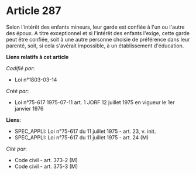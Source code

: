 # Article 287

Selon l'intérêt des enfants mineurs, leur garde est confiée à l'un ou l'autre des époux. A titre exceptionnel et si l'intérêt
des enfants l'exige, cette garde peut être confiée, soit à une autre personne choisie de préférence dans leur parenté, soit,
si cela s'avérait impossible, à un établissement d'éducation.

**Liens relatifs à cet article**

_Codifié par_:

  - Loi n°1803-03-14

_Créé par_:

  - Loi n°75-617 1975-07-11 art. 1 JORF 12 juillet 1975 en vigueur le 1er janvier 1976

**Liens**:

  - SPEC_APPLI: Loi n°75-617 du 11 juillet 1975 - art. 23, v. init.
  - SPEC_APPLI: Loi n°75-617 du 11 juillet 1975 - art. 24 (M)

_Cité par_:

  - Code civil - art. 373-2 (M)
  - Code civil - art. 375-3 (M)
